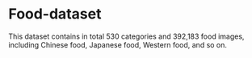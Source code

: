 # Food-dataset
This dataset contains in total 530 categories and 392,183 food images, including Chinese food, Japanese food, Western food, and so on.
